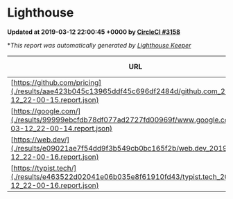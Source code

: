 
# Lighthouse

**Updated at 2019-03-12 22:00:45 +0000 by [CircleCI #3158](https://circleci.com/gh/ItinerisLtd/lighthouse-keeper-example/3158)**

**This report was automatically generated by [Lighthouse Keeper](https://github.com/itinerisltd/lighthouse-keeper)*

| URL | Performance | Accessibility | Best Practices | SEO | PWA | Updated At |
| --- | --- | --- | --- | --- | --- | --- |
| [https://github.com/pricing](./results/aae423b045c13965ddf45c696df2484d/github.com_2019-03-12_22-00-15.report.json) | 0.8 | 0.89 | 0.93 | 0.9 | 0.58 | 2019-03-12T22:00:15.813Z |
| [https://google.com/](./results/99999ebcfdb78df077ad2727fd00969f/www.google.com_2019-03-12_22-00-14.report.json) | 0.94 | 0.71 | 0.93 | 0.8 | 0.58 | 2019-03-12T22:00:14.785Z |
| [https://web.dev/](./results/e09021ae7f54dd9f3b549cb0bc165f2b/web.dev_2019-03-12_22-00-16.report.json) | 0.95 | 0.93 | 1 | 0.87 | 1 | 2019-03-12T22:00:16.057Z |
| [https://typist.tech/](./results/e463522d02041e06b035e8f61910fd43/typist.tech_2019-03-12_22-00-16.report.json) | 1 |  |  |  |  | 2019-03-12T22:00:16.144Z |
